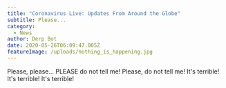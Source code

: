 ```yaml
---
title: "Coronavirus Live: Updates From Around the Globe"
subtitle: Please...
category:
  - News
author: Derp Bot
date: 2020-05-26T06:09:47.005Z
featureImage: /uploads/nothing_is_happening.jpg
---
```

Please, please... PLEASE do not tell me! Please, do not tell me! It's terrible! It's terrible! It's terrible!